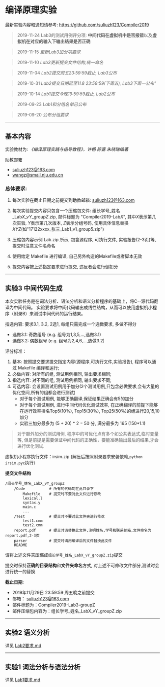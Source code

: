 # 编译原理实验

最新实验内容和通知请参考: https://github.com/suliuzh123/Compiler2019

> 2019-11-24 Lab3的测试用例评分项: **中间代码在虚拟机中是否报错**以及**虚拟机在对应的输入下输出结果是否正确**

> 2019-11-15 *更新Lab3加分项要求*

> 2019-11-10 *Lab3更新提交文件结构,统一命名*

> 2019-11-04 *Lab2提交周五23:59:59截止, Lab3公布*

> 2019-10-31 *Lab2提交日期延至11.8 23:59:59(下周五), Lab3下周一公布"*

> 2019-10-14 *Lab1提交今晚19:59:59截止,  Lab2公布*

> 2019-09-23 *Lab1和分组名单已公布*

> 2019-09-20 *公布分组要求*


----

## 基本内容

实验教材为: *《编译原理实践与指导教程》，许畅 陈嘉 朱晓瑞编著*

助教邮箱
- suliuzh123@163.com
- wangz@smail.nju.edu.cn

### 总体要求:
1. 每次实验在截止日期之前提交到助教邮箱: suliuzh123@163.com

2. 每次实验提交内容只包含一个压缩包文件: 组长学号_姓名_Lab*X*_v*Y*_group*Z*.zip, 邮件标题为 "Compiler2019-Lab*X*", 其中*X*表示第几次实验, *Y*表示第几次版本, *Z*表示分组号码, 使用具体信息替换 *XYZ*(如"17122xxxx_张三_Lab1_v1_group5.zip")

3. 压缩包内容示例 Lab.zip 所示, 包含源程序, 可执行文件, 实验报告(2-3页)等, 提交时注意文件名命名

4. 使用给定 Makefile 进行编译, 自己另外构造的Makefile或者脚本无效

5. 提交内容按上述指定要求进行提交, 违反者会进行倒扣分


----



## 实验3 中间代码生成

本次实验任务是在词法分析、语法分析和语义分析程序的基础上，将C--源代码翻译为中间代码。
实验要求将中间代码输出成线性结构，从而可以使用虚拟机小程序（附录B）来测试中间代码的运行结果。


指选内容: 要求3.1, 3.2, 2选1, 每组只需完成一个选做要求, 多做不得分
- 选做3.1: 奇数组号 (e.g. 组号为1,3,5,...,选做3.1)
- 选做3.2: 偶数组号 (e.g. 组号为2,4,6,...,选做3.2)


评分标准：

1. 基本: 按照提交要求提交指定内容(源程序,可执行文件,实验报告), 程序可以通过 Makefile 编译和运行;
2. 必做内容: 对所有的组, 测试用例相同, 输出要求相同;
3. 指选内容: 对不同的组, 测试用例相同, 输出要求不同;
4. 可选内容: 会设置测试用例用于加分(2个测试用例,只包含必做要求,会有大量的优化空间,所有的组都会进行测试)
	- 对于每个测试用例, 能够正确翻译,保证结果正确会有5的加分
	- 对于每个测试用例, 进行中间代码优化测试效率, 在正确翻译的前提下能够在运行效率排名Top5(10%), Top15(30%), Top25(50%)的组进行20,15,10加分
	- 实验三加分最多为 (5 + 20) * 2 = 50 分, 满分最多为 165 (150\*1.1)
> 对于额外加分的测试用例, 程序中的可优化点有多个如公共表达式,临时变量等, 但是前提是需要保证中间代码的正确性，要能准确输出最后的结果,才会进行优化测试.


虚拟机小程序执行文件：irsim.zip (解压后按照附录要求安装依赖,`python irsim.pyc`执行）

<!--
实验注意事项和问题
详见 [Lab3要求.md](Lab3要求.md)

> 持续更新中, 请关注
-->

**提交文件结构**
```
/组长学号_姓名_LabX_vY_groupZ
	/Code			# 所有的代码均在此目录下
		Makefile	# 提交时不要对此文件进行修改
		lexical.l
		syntax.y
		main.c
		...
	/Test			# 提交时不要对此文件夹进行修改
		test1.cmm
		test2.cmm
	report.pdf		# 提交时请替换此文件,注明姓名,学号和联系邮箱,文件命名为report.pdf,2-3页
	parser			# 提交时请用编译后的文件替换此文件
	README
```
请将上述文件夹压缩成`组长学号_姓名_LabX_vY_groupZ.zip`提交

提交时保持**正确的目录结构**和**文件夹命名**方式, 对上述不可修改文件部分,测试时会进行统一的替换


**截止日期:**

- 2019年11月29日 23:59:59 周五晚之前提交
- 邮箱： suliuzh123@163.com
- 邮件标题为：Compiler2019-Lab3-groupZ
- 邮件压缩包内容为：组长学号_姓名_LabX_vY_groupZ.zip


----

## 实验2 语义分析

详见 [Lab2要求.md](Lab2要求.md)


----

## 实验1 词法分析与语法分析

详见 [Lab1要求.md](Lab1要求.md)



